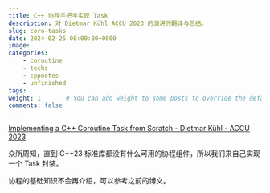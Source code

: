 ```yaml
---
title: C++ 协程手把手实现 Task
description: 对 Dietmar Kühl ACCU 2023 的演讲的翻译与总结。
slug: coro-tasks
date: 2024-02-25 00:00:00+0000
image: 
categories:
    - coroutine
    - techs
    - cppnotes
    - unfinished
tags: 
weight: 1       # You can add weight to some posts to override the default sorting (date descending)
comments: false
---
```


[Implementing a C++ Coroutine Task from Scratch - Dietmar Kühl - ACCU 2023](https://www.youtube.com/watch?v=Npiw4cYElng)

众所周知，直到 C++23 标准库都没有什么可用的协程组件，所以我们来自己实现一个 Task 封装。

协程的基础知识不会再介绍，可以参考之前的博文。